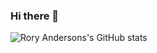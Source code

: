 ### Hi there 👋

<!--
**rory-anderson-songtradr/rory-anderson-songtradr** is a ✨ _special_ ✨ repository because its `README.md` (this file) appears on your GitHub profile.

Here are some ideas to get you started:

- 🔭 I’m currently working on ...
- 🌱 I’m currently learning ...
- 👯 I’m looking to collaborate on ...
- 🤔 I’m looking for help with ...
- 💬 Ask me about ...
- 📫 How to reach me: ...
- 😄 Pronouns: ...
- ⚡ Fun fact: ...
-->

![Rory Andersons's GitHub stats](https://github-readme-stats.vercel.app/api?username=rory-anderson-songtradr&count_private=true)

